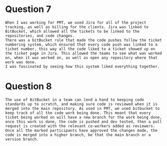 # Question 7

	When I was working for PMT, we used Jira for all of the project tracking, as well as billing for the clients. Jira was linked to BitBucket, which allowed all the tickets to be linked to the repositories, and code changes.
	There was a bitBucket rule that made the code pushes follow the ticket numbering system, which ensured that every code push was linked to a ticket number, this way all the code liked to a ticket showed up on the ticket page in Jira. This allowed the teams to see what was worked on, when it was worked on, as well as open any repository where that work was done.
	I was fascinated by seeing how this system liked everything together.

# Question 8

	The use of BitBucket in a team can lend a hand to keeping code standards up to scratch, and making sure code is reviewed when it is merged into the main repository. As used in PMT, we used bitbucket to keep track of all the code work being done. This meant that every ticket being worked on will have a new branch for the work being done, once this work is done, the code is pushed and dev tested, then a pull request is created with the relevant co-workers added as reviewers. Once all the marked participants have approved the changes made, the code is merged into a higher branch, be that the main branch or a version branch.